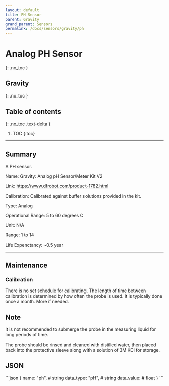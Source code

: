 ```yaml
---
layout: default
title: PH Sensor
parent: Gravity
grand_parent: Sensors
permalink: /docs/sensors/gravity/ph
---
```


# Analog PH Sensor
{: .no_toc }
## Gravity
{: .no_toc }

## Table of contents
{: .no_toc .text-delta }

1. TOC
{:toc}

---

## Summary

A PH sensor.

Name: Gravity: Analog pH Sensor/Meter Kit V2

Link: https://www.dfrobot.com/product-1782.html

Calibration: Calibrated against buffer solutions provided in the kit. 

Type: Analog 

Operational Range: 5 to 60 degrees C

Unit: N/A

Range: 1 to 14 

Life Expenctancy: ~0.5 year 

---
## Maintenance

### Calibration
There is no set schedule for calibrating. The length of time between calibration is determined by how often the probe is used. It is typically done once a month. More if needed. 


## Note
It is not recommended to submerge the probe in the measuring liquid for long periods of time. 

The probe should be rinsed and cleaned with distilled water, then placed back into the protective sleeve along with a solution of 3M KCl for storage. 

## JSON 

<div class="code-example" markdown="1">
```json
{
  name: "ph",       # string
  data_type: "pH",  # string
  data_value:       # float
}
```
</div>

<!-- {% highlight markdown %}
```js
// Javascript code with syntax highlighting.
var fun = function lang(l) {
  dateformat.i18n = require('./lang/' + l)
  return true;
}
```
{% endhighlight %} -->

<!-- --- -->

<!-- ## Code blocks with rendered examples

To demonstrate front end code, sometimes it's useful to show a rendered example of that code. After including the styles from your project that you'll need to show the rendering, you can use a `<div>` with the `code-example` class, followed by the code block syntax. If you want to render your output with Markdown instead of HTML, use the `markdown="1"` attribute to tell Jekyll that the code you are rendering will be in Markdown format... This is about to get meta...

<div class="code-example" markdown="1">

<div class="code-example" markdown="1">

[Link button](http://example.com/){: .btn }

</div>
```markdown
[Link button](http://example.com/){: .btn }
```

</div>
{% highlight markdown %}
<div class="code-example" markdown="1">

[Link button](http://example.com/){: .btn }

</div>
```markdown
[Link button](http://example.com/){: .btn }
```
{% endhighlight %} -->
